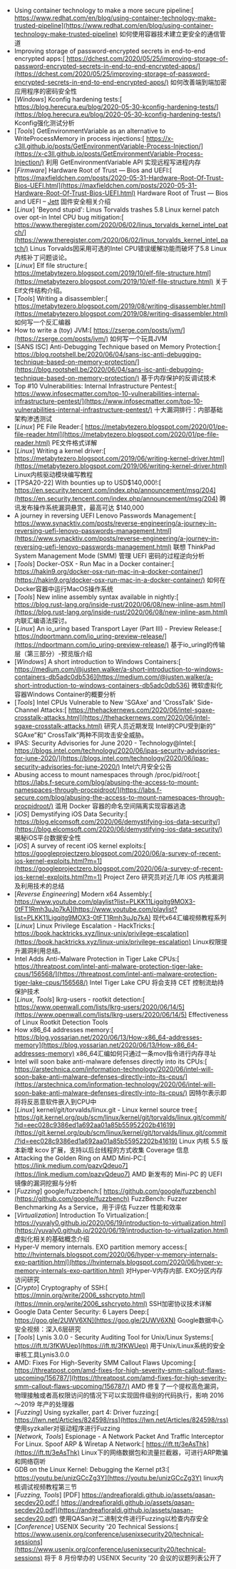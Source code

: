 * Using container technology to make a more secure pipeline:[
  https://www.redhat.com/en/blog/using-container-technology-make-trusted-pipeline](https://www.redhat.com/en/blog/using-container-technology-make-trusted-pipeline) 如何使用容器技术建立更安全的通信管道
* Improving storage of password-encrypted secrets in end-to-end encrypted apps:[
  https://dchest.com/2020/05/25/improving-storage-of-password-encrypted-secrets-in-end-to-end-encrypted-apps/](https://dchest.com/2020/05/25/improving-storage-of-password-encrypted-secrets-in-end-to-end-encrypted-apps/) 如何改善端到端加密应用程序的密码安全性
*  [*Windows*] Kconfig hardening tests:[
  https://blog.herecura.eu/blog/2020-05-30-kconfig-hardening-tests/](https://blog.herecura.eu/blog/2020-05-30-kconfig-hardening-tests/) Kconfig强化测试分析
* [*Tools*] GetEnvironmentVariable as an alternative to WriteProcessMemory in process injections:[
  https://x-c3ll.github.io/posts/GetEnvironmentVariable-Process-Injection/](https://x-c3ll.github.io/posts/GetEnvironmentVariable-Process-Injection/) 利用 GetEnvironmentVariable API 实现远程写进程内存
* [*Firmware*] Hardware Root of Trust — Bios and UEFI:[
  https://maxfieldchen.com/posts/2020-05-31-Hardware-Root-Of-Trust-Bios-UEFI.html](https://maxfieldchen.com/posts/2020-05-31-Hardware-Root-Of-Trust-Bios-UEFI.html) Hardware Root of Trust — Bios and UEFI – [Jett](https://sec.today/user/8b825634-50dd-43e3-a401-88096c2f8709/pushes/) 固件安全相关介绍
* [*Linux*] 'Beyond stupid': Linus Torvalds trashes 5.8 Linux kernel patch over opt-in Intel CPU bug mitigation:[
  https://www.theregister.com/2020/06/02/linus_torvalds_kernel_intel_patch/](https://www.theregister.com/2020/06/02/linus_torvalds_kernel_intel_patch/) Linus Torvalds因采用可选的Intel CPU错误缓解功能而破坏了5.8 Linux内核补丁问题谈论。
* [*Linux*] Elf file structure:[
  https://metabytezero.blogspot.com/2019/10/elf-file-structure.html](https://metabytezero.blogspot.com/2019/10/elf-file-structure.html) 关于Elf文件结构介绍。
* [*Tools*] Writing a disassembler:[
  https://metabytezero.blogspot.com/2019/08/writing-disassembler.html](https://metabytezero.blogspot.com/2019/08/writing-disassembler.html) 如何写一个反汇编器
* How to write a (toy) JVM:[
  https://zserge.com/posts/jvm/](https://zserge.com/posts/jvm/) 如何写一个玩具JVM
* [SANS ISC] Anti-Debugging Technique based on Memory Protection:[
  https://blog.rootshell.be/2020/06/04/sans-isc-anti-debugging-technique-based-on-memory-protection/](https://blog.rootshell.be/2020/06/04/sans-isc-anti-debugging-technique-based-on-memory-protection/) 基于内存保护的反调试技术
* Top #10 Vulnerabilities: Internal Infrastructure Pentest:[
  https://www.infosecmatter.com/top-10-vulnerabilities-internal-infrastructure-pentest/](https://www.infosecmatter.com/top-10-vulnerabilities-internal-infrastructure-pentest/) 十大漏洞排行：内部基础架构渗透测试
* [*Linux*] PE File Reader:[
  https://metabytezero.blogspot.com/2020/01/pe-file-reader.html](https://metabytezero.blogspot.com/2020/01/pe-file-reader.html) PE文件格式详解
*  [*Linux*] Writing a kernel driver:[
  https://metabytezero.blogspot.com/2019/06/writing-kernel-driver.html](https://metabytezero.blogspot.com/2019/06/writing-kernel-driver.html) Linux内核驱动模块编写教程
* [TPSA20-22] With bounties up to USD$140,000!:[
  https://en.security.tencent.com/index.php/announcement/msg/204](https://en.security.tencent.com/index.php/announcement/msg/204) 腾讯发布操作系统漏洞悬赏，最高可达 $140,000
*  A journey in reversing UEFI Lenovo Passwords Management:[
  https://www.synacktiv.com/posts/reverse-engineering/a-journey-in-reversing-uefi-lenovo-passwords-management.html](https://www.synacktiv.com/posts/reverse-engineering/a-journey-in-reversing-uefi-lenovo-passwords-management.html) 联想 ThinkPad System Management Mode (SMM) 管理 UEFI 密码的过程逆向分析
* [*Tools*] Docker-OSX - Run Mac in a Docker container:[
  https://hakin9.org/docker-osx-run-mac-in-a-docker-container/](https://hakin9.org/docker-osx-run-mac-in-a-docker-container/) 如何在Docker容器中运行MacOS操作系统
* [*Tools*] New inline assembly syntax available in nightly:[
  https://blog.rust-lang.org/inside-rust/2020/06/08/new-inline-asm.html](https://blog.rust-lang.org/inside-rust/2020/06/08/new-inline-asm.html) 内联汇编语法探讨。
* [*Linux*] An io_uring based Transport Layer (Part III) - Preview Release:[
  https://ndportmann.com/io_uring-preview-release/](https://ndportmann.com/io_uring-preview-release/) 基于io_uring的传输层（第三部分）-预览版介绍
* [*Windows*] A short introduction to Windows Containers:[
  https://medium.com/@justen.walker/a-short-introduction-to-windows-containers-db5adc0db536](https://medium.com/@justen.walker/a-short-introduction-to-windows-containers-db5adc0db536) 微软虚拟化容器Windows Container的概要分析
* [*Tools*] Intel CPUs Vulnerable to New 'SGAxe' and 'CrossTalk' Side-Channel Attacks:[
  https://thehackernews.com/2020/06/intel-sgaxe-crosstalk-attacks.html](https://thehackernews.com/2020/06/intel-sgaxe-crosstalk-attacks.html) 研究人员近期发现 Intel的CPU受到新的“ SGAxe”和“ CrossTalk”两种不同攻击安全威胁。
* IPAS: Security Advisories for June 2020 - Technology@Intel:[
  https://blogs.intel.com/technology/2020/06/ipas-security-advisories-for-june-2020/](https://blogs.intel.com/technology/2020/06/ipas-security-advisories-for-june-2020/)  Intel六月安全公告
* Abusing access to mount namespaces through /proc/pid/root:[
  https://labs.f-secure.com/blog/abusing-the-access-to-mount-namespaces-through-procpidroot/](https://labs.f-secure.com/blog/abusing-the-access-to-mount-namespaces-through-procpidroot/) 滥用 Docker 容器的命名空间隔离实现容器逃逸
*  [*iOS*] Demystifying iOS Data Security:[
  https://blog.elcomsoft.com/2020/06/demystifying-ios-data-security/](https://blog.elcomsoft.com/2020/06/demystifying-ios-data-security/) 揭秘iOS平台数据安全性
* [*iOS*] A survey of recent iOS kernel exploits:[
  https://googleprojectzero.blogspot.com/2020/06/a-survey-of-recent-ios-kernel-exploits.html?m=1](https://googleprojectzero.blogspot.com/2020/06/a-survey-of-recent-ios-kernel-exploits.html?m=1)  Project Zero 研究员对近几年 iOS 内核漏洞及利用技术的总结 
* [*Reverse Engineering*] Modern x64 Assembly:[
  https://www.youtube.com/playlist?list=PLKK11Ligqitg9MOX3-0tFT1Rmh3uJp7kA](https://www.youtube.com/playlist?list=PLKK11Ligqitg9MOX3-0tFT1Rmh3uJp7kA) 现代x64汇编视频教程系列 
* [*Linux*] Linux Privilege Escalation - HackTricks:[
  https://book.hacktricks.xyz/linux-unix/privilege-escalation](https://book.hacktricks.xyz/linux-unix/privilege-escalation) Linux权限提升漏洞利用总结。
* Intel Adds Anti-Malware Protection in Tiger Lake CPUs:[
  https://threatpost.com/intel-anti-malware-protection-tiger-lake-cpus/156568/](https://threatpost.com/intel-anti-malware-protection-tiger-lake-cpus/156568/) Intel Tiger Lake CPU 将会支持 CET 控制流劫持保护技术
*  [*Linux, Tools*] lkrg-users - rootkit detection:[
  https://www.openwall.com/lists/lkrg-users/2020/06/14/5](https://www.openwall.com/lists/lkrg-users/2020/06/14/5) Effectiveness of Linux Rootkit Detection Tools 
* How x86_64 addresses memory:[
  https://blog.yossarian.net/2020/06/13/How-x86_64-addresses-memory](https://blog.yossarian.net/2020/06/13/How-x86_64-addresses-memory) x86_64汇编如何只通过一条mov指令进行内存寻址 
* Intel will soon bake anti-malware defenses directly into its CPUs:[
  https://arstechnica.com/information-technology/2020/06/intel-will-soon-bake-anti-malware-defenses-directly-into-its-cpus/](https://arstechnica.com/information-technology/2020/06/intel-will-soon-bake-anti-malware-defenses-directly-into-its-cpus/) 因特尔表示即将将反恶意软件嵌入到CPU中
* [*Linux*] kernel/git/torvalds/linux.git - Linux kernel source tree:[
  https://git.kernel.org/pub/scm/linux/kernel/git/torvalds/linux.git/commit/?id=eec028c9386ed1a692aa01a85b55952202b41619](https://git.kernel.org/pub/scm/linux/kernel/git/torvalds/linux.git/commit/?id=eec028c9386ed1a692aa01a85b55952202b41619) Linux 内核 5.5 版本新增 kcov 扩展，支持以后台线程的方式收集 Coverage 信息
* Attacking the Golden Ring on AMD Mini-PC:[
  https://link.medium.com/pazvQdeuo7](https://link.medium.com/pazvQdeuo7) AMD 新发布的 Mini-PC 的 UEFI 镜像的漏洞挖掘与分析
* [*Fuzzing*] google/fuzzbench:[
  https://github.com/google/fuzzbench](https://github.com/google/fuzzbench) FuzzBench: Fuzzer Benchmarking As a Service，用于评估 Fuzzer 性能和效率
* [*Virtualization*] Introduction To Virtualization:[
  https://yuvaly0.github.io/2020/06/19/introduction-to-virtualization.html](https://yuvaly0.github.io/2020/06/19/introduction-to-virtualization.html) 虚拟化相关的基础概念介绍
* Hyper-V memory internals. EXO partition memory access:[
  http://hvinternals.blogspot.com/2020/06/hyper-v-memory-internals-exo-partition.html](https://hvinternals.blogspot.com/2020/06/hyper-v-memory-internals-exo-partition.html) 对Hyper-V内存内部. EXO分区内存访问研究
* [*Crypto*] Cryptography of SSH:[
  https://mnin.org/write/2006_sshcrypto.html](https://mnin.org/write/2006_sshcrypto.html) SSH加密协议技术详解
* Google Data Center Security: 6 Layers Deep:[
  https://goo.gle/2UWV6XN](https://goo.gle/2UWV6XN) Google数据中心安全视频：深入6层研究
*  [*Tools*] Lynis 3.0.0 - Security Auditing Tool for Unix/Linux Systems:[
  https://ift.tt/3fKWUep](https://ift.tt/3fKWUep)  用于Unix/Linux系统的安全审核工具Lynis3.0.0
* AMD: Fixes For High-Severity SMM Callout Flaws Upcoming:[
  https://threatpost.com/amd-fixes-for-high-severity-smm-callout-flaws-upcoming/156787/](https://threatpost.com/amd-fixes-for-high-severity-smm-callout-flaws-upcoming/156787/) AMD 修复了一个提权高危漏洞，物理接触或者高权限访问的情况下可以实现固件级别的代码执行，影响 2016～2019 年产的处理器
* [*Fuzzing*] Using syzkaller, part 4: Driver fuzzing:[
  https://lwn.net/Articles/824598/rss](https://lwn.net/Articles/824598/rss) 使用syzkaller对驱动程序进行Fuzzing
*  [*Network, Tools*] Espionage - A Network Packet And Traffic Interceptor For Linux. Spoof ARP & Wiretap A Network:[
  https://ift.tt/3eAsThk](https://ift.tt/3eAsThk)  Linux下的网络数据包和流量拦截器，可进行ARP欺骗和网络窃听 
* GDB on the Linux Kernel: Debugging the Kernel pt3:[
  https://youtu.be/unizGCcZg3Y](https://youtu.be/unizGCcZg3Y) linux内核调试视频教程第三节
* [*Fuzzing, Tools*] [PDF] https://andreafioraldi.github.io/assets/qasan-secdev20.pdf:[
  https://andreafioraldi.github.io/assets/qasan-secdev20.pdf](https://andreafioraldi.github.io/assets/qasan-secdev20.pdf) 使用QASan对二进制文件进行Fuzzing以检查内存安全
* [*Conference*] USENIX Security '20 Technical Sessions:[
  https://www.usenix.org/conference/usenixsecurity20/technical-sessions](https://www.usenix.org/conference/usenixsecurity20/technical-sessions)  将于 8 月份举办的 USENIX Security '20 会议的议题列表公开了